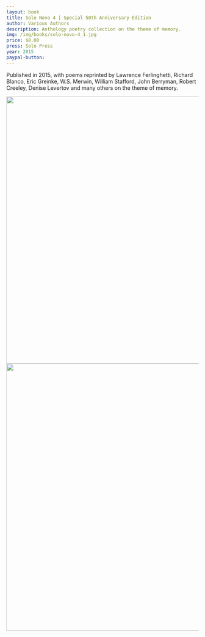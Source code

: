 ```yaml
---
layout: book
title: Solo Novo 4 | Special 50th Anniversary Edition
author: Various Authors
description: Anthology poetry collection on the theme of memory.
img: /img/books/solo-novo-4_1.jpg
price: $8.00
press: Solo Press
year: 2015
paypal-button:
---
```


Published in 2015, with poems reprinted by Lawrence Ferlinghetti, Richard Blanco, Eric Greinke, W.S. Merwin, William Stafford, John Berryman, Robert Creeley, Denise Levertov and many others on the theme of memory.


<div class="images">
<img src="{{ site.baseurl }}/img/books/solo-novo-4_1.jpg" width=700 alt="" />
<img src="{{ site.baseurl }}/img/books/solo-novo-4_2.jpg" width=700 alt="" />
</div>
